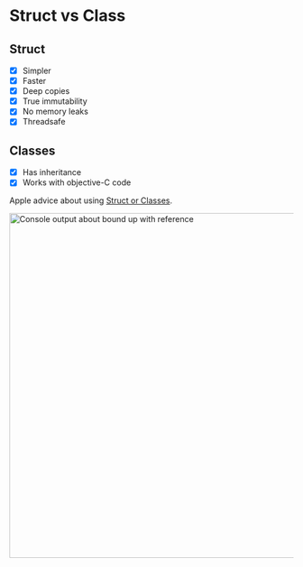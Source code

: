 
#  Struct vs Class

## Struct

- [x] Simpler
- [x] Faster
- [x] Deep copies
- [x] True immutability
- [x] No memory leaks
- [x] Threadsafe

## Classes

- [x] Has inheritance
- [x] Works with objective-C code

Apple advice about using [Struct or Classes](https://developer.apple.com/documentation/swift/choosing_between_structures_and_classes).


<img width="611" alt="Console output about bound up with reference" src="https://user-images.githubusercontent.com/15360190/50727047-496fbd80-1126-11e9-8e2e-b59ece3e244d.png">

